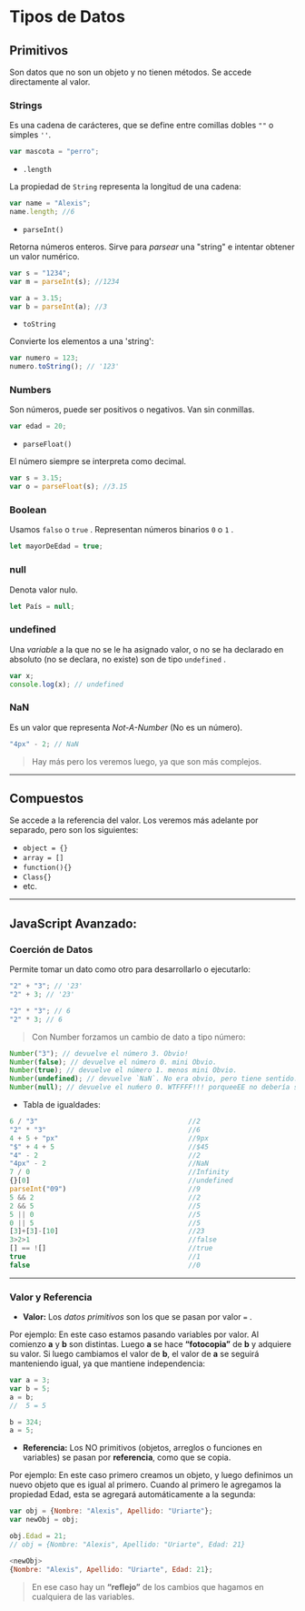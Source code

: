 # Tipos de Datos

## Primitivos

Son datos que no son un objeto y no tienen métodos. Se accede directamente al valor.

### **Strings**

Es una cadena de carácteres, que se define entre comillas dobles `""` o simples `''`.

```js
var mascota = "perro";
```

- `.length`

La propiedad de `String` representa la longitud de una cadena:

```js
var name = "Alexis";
name.length; //6
```

- `parseInt()`

Retorna números enteros. Sirve para _parsear_ una "string" e intentar obtener un valor numérico.

```js
var s = "1234";
var m = parseInt(s); //1234

var a = 3.15;
var b = parseInt(a); //3
```

- `toString`

Convierte los elementos a una 'string':

```js
var numero = 123;
numero.toString(); // '123'
```

### **Numbers**

Son números, puede ser positivos o negativos. Van sin conmillas.

```js
var edad = 20;
```

- `parseFloat()`

El número siempre se interpreta como decimal.

```js
var s = 3.15;
var o = parseFloat(s); //3.15
```

### **Boolean**

Usamos `falso` o `true` . Representan números binarios `0` o `1` .

```js
let mayorDeEdad = true;
```

### **null**

Denota valor nulo.

```js
let País = null;
```

### **undefined**

Una _variable_ a la que no se le ha asignado valor, o no se ha declarado en absoluto (no se declara, no existe) son de tipo `undefined` .

```js
var x;
console.log(x); // undefined
```

### **NaN**

Es un valor que representa _Not-A-Number_ (No es un número).

```js
"4px" - 2; // NaN
```

> Hay más pero los veremos luego, ya que son más complejos.

---

## Compuestos

Se accede a la referencia del valor.
Los veremos más adelante por separado, pero son los siguientes:

- `object = {}`
- `array = []`
- `function(){}`
- `Class{}`
- etc.

---

## JavaScript Avanzado:

### Coerción de Datos

Permite tomar un dato como otro para desarrollarlo o ejecutarlo:

```js
"2" + "3"; // '23'
"2" + 3; // '23'

"2" * "3"; // 6
"2" * 3; // 6
```

> Con Number forzamos un cambio de dato a tipo número:

```js
Number("3"); // devuelve el número 3. Obvio!
Number(false); // devuelve el número 0. mini Obvio.
Number(true); // devuelve el número 1. menos mini Obvio.
Number(undefined); // devuelve `NaN`. No era obvio, pero tiene sentido.
Number(null); // devuelve el nuḿero 0. WTFFFF!!! porqueeEE no debería ser `NaN`??
```

- Tabla de igualdades:

```js
6 / "3"                                     //2
"2" * "3"                                   //6
4 + 5 + "px"                                //9px
"$" + 4 + 5                                 //$45
"4" - 2                                     //2
"4px" - 2                                   //NaN
7 / 0                                       //Infinity
{}[0]                                       //undefined
parseInt("09")                              //9
5 && 2                                      //2
2 && 5                                      //5
5 || 0                                      //5
0 || 5                                      //5
[3]+[3]-[10]                                //23
3>2>1                                       //false
[] == ![]                                   //true
true                                        //1
false                                       //0
```

---

### Valor y Referencia

- **Valor:** Los _datos primitivos_ son los que se pasan por valor `=` .

Por ejemplo: En este caso estamos pasando variables por valor. Al comienzo **a** y **b** son distintas. Luego **a** se hace **“fotocopia”** de **b** y adquiere su valor. Si luego cambiamos el valor de **b**, el valor de **a** se seguirá manteniendo igual, ya que mantiene independencia:

```js
var a = 3;
var b = 5;
a = b;
//  5 = 5

b = 324;
a = 5;
```

- **Referencia:**
  Los NO primitivos (objetos, arreglos o funciones en variables) se pasan por **referencia**, como que se copia.

Por ejemplo: En este caso primero creamos un objeto, y luego definimos un nuevo objeto que es igual al primero. Cuando al primero le agregamos la propiedad Edad, esta se agregará automáticamente a la segunda:

```js
var obj = {Nombre: "Alexis", Apellido: "Uriarte"};
var newObj = obj;

obj.Edad = 21;
// obj = {Nombre: "Alexis", Apellido: "Uriarte", Edad: 21}

<newObj>
{Nombre: "Alexis", Apellido: "Uriarte", Edad: 21};
```

> En ese caso hay un **“reflejo”** de los cambios que hagamos en cualquiera de las variables.
